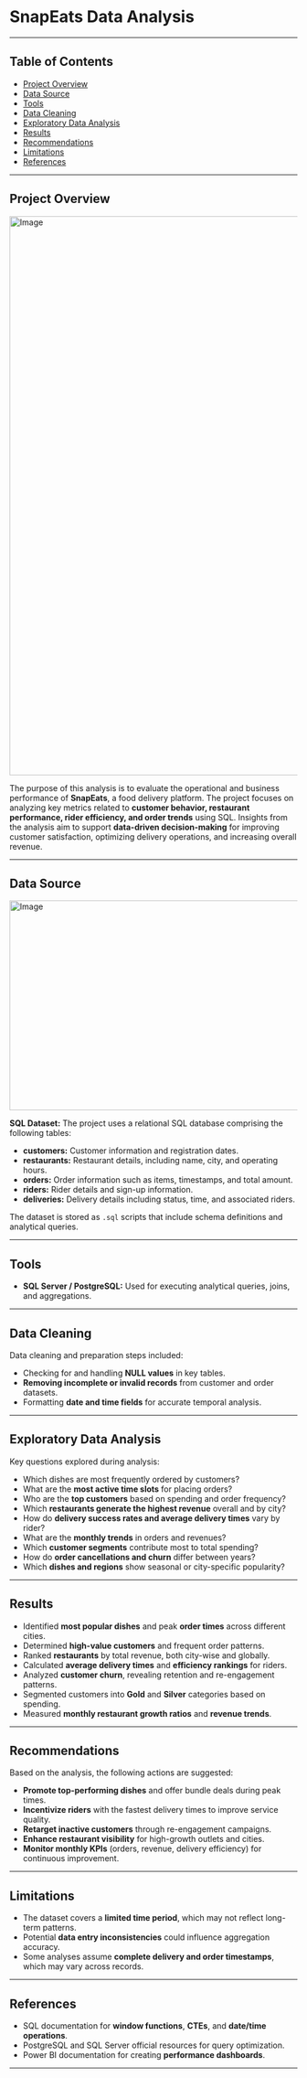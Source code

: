 # SnapEats Data Analysis

---

## **Table of Contents**
- [Project Overview](#project-overview)
- [Data Source](#data-source)
- [Tools](#tools)
- [Data Cleaning](#data-cleaning)
- [Exploratory Data Analysis](#exploratory-data-analysis)
- [Results](#results)
- [Recommendations](#recommendations)
- [Limitations](#limitations)
- [References](#references)

---

## Project Overview

<img width="1536" height="978" alt="Image" src="https://github.com/user-attachments/assets/d66e5d3a-d878-43de-84d8-2054fcb91efb" />


The purpose of this analysis is to evaluate the operational and business performance of **SnapEats**, a food delivery platform.
The project focuses on analyzing key metrics related to **customer behavior, restaurant performance, rider efficiency, and order trends** using SQL.
Insights from the analysis aim to support **data-driven decision-making** for improving customer satisfaction, optimizing delivery operations, and increasing overall revenue.

---

## Data Source

<img width="566" height="367" alt="Image" src="https://github.com/user-attachments/assets/8cfedfbb-b618-4710-bb77-77cd3ad9f7d1" />

**SQL Dataset:**
The project uses a relational SQL database comprising the following tables:

* **customers:** Customer information and registration dates.
* **restaurants:** Restaurant details, including name, city, and operating hours.
* **orders:** Order information such as items, timestamps, and total amount.
* **riders:** Rider details and sign-up information.
* **deliveries:** Delivery details including status, time, and associated riders.

The dataset is stored as `.sql` scripts that include schema definitions and analytical queries.

---

## Tools

* **SQL Server / PostgreSQL:** Used for executing analytical queries, joins, and aggregations.

<!-- Hidden Content

* **Power BI (optional):** Can be used for creating visual dashboards based on SQL outputs.

-->
---

## Data Cleaning

Data cleaning and preparation steps included:

* Checking for and handling **NULL values** in key tables.
* **Removing incomplete or invalid records** from customer and order datasets.
* Formatting **date and time fields** for accurate temporal analysis.

---

## Exploratory Data Analysis

Key questions explored during analysis:

* Which dishes are most frequently ordered by customers?
* What are the **most active time slots** for placing orders?
* Who are the **top customers** based on spending and order frequency?
* Which **restaurants generate the highest revenue** overall and by city?
* How do **delivery success rates and average delivery times** vary by rider?
* What are the **monthly trends** in orders and revenues?
* Which **customer segments** contribute most to total spending?
* How do **order cancellations and churn** differ between years?
* Which **dishes and regions** show seasonal or city-specific popularity?

---

## Results

* Identified **most popular dishes** and peak **order times** across different cities.
* Determined **high-value customers** and frequent order patterns.
* Ranked **restaurants** by total revenue, both city-wise and globally.
* Calculated **average delivery times** and **efficiency rankings** for riders.
* Analyzed **customer churn**, revealing retention and re-engagement patterns.
* Segmented customers into **Gold** and **Silver** categories based on spending.
* Measured **monthly restaurant growth ratios** and **revenue trends**.

---

## Recommendations

Based on the analysis, the following actions are suggested:

* **Promote top-performing dishes** and offer bundle deals during peak times.
* **Incentivize riders** with the fastest delivery times to improve service quality.
* **Retarget inactive customers** through re-engagement campaigns.
* **Enhance restaurant visibility** for high-growth outlets and cities.
* **Monitor monthly KPIs** (orders, revenue, delivery efficiency) for continuous improvement.

---

## Limitations

* The dataset covers a **limited time period**, which may not reflect long-term patterns.
* Potential **data entry inconsistencies** could influence aggregation accuracy.
* Some analyses assume **complete delivery and order timestamps**, which may vary across records.

---

## References

* SQL documentation for **window functions**, **CTEs**, and **date/time operations**.
* PostgreSQL and SQL Server official resources for query optimization.
* Power BI documentation for creating **performance dashboards**.

---

